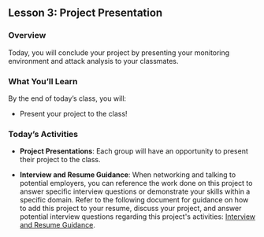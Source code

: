 ## Lesson 3: Project Presentation 
 
### Overview

Today, you will conclude your project by presenting your monitoring environment and attack analysis to your classmates.
 
### What You’ll Learn
 
By the end of today’s class, you will:
 
* Present your project to the class!

### Today’s Activities

* **Project Presentations**: Each group will have an opportunity to present their project to the class.

* **Interview and Resume Guidance**: When networking and talking to potential employers, you can reference the work done on this project to answer specific interview questions or demonstrate your skills within a specific domain. Refer to the following document for guidance on how to add this project to your resume, discuss your project, and answer potential interview questions regarding this project's activities: [Interview and Resume Guidance](https://docs.google.com/document/d/1_FO1sLdBhX-MFaW1dyOo6JYA79YNIA30ZD5l-tkaSdY/edit?usp=sharing).
